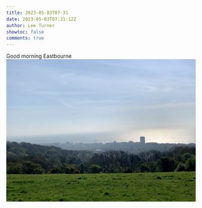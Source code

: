 ```yaml
---
title: 2023-05-03T07-31
date: 2023-05-03T07:31:12Z
author: Lee Turner
showtoc: false
comments: true
---
```


Good morning Eastbourne ![](/img/x//1653663482183557120-FvL-K40WwAA0OxS.jpg)

